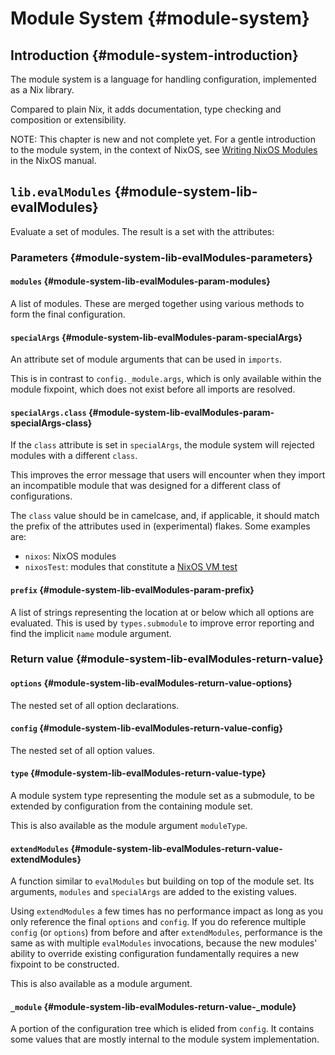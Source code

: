 # Module System {#module-system}

## Introduction {#module-system-introduction}

The module system is a language for handling configuration, implemented as a Nix library.

Compared to plain Nix, it adds documentation, type checking and composition or extensibility.

NOTE: This chapter is new and not complete yet. For a gentle introduction to the module system, in the context of NixOS, see [Writing NixOS Modules](https://nixos.org/manual/nixos/unstable/index.html#sec-writing-modules) in the NixOS manual.

## `lib.evalModules` {#module-system-lib-evalModules}

Evaluate a set of modules.  The result is a set with the attributes:

### Parameters {#module-system-lib-evalModules-parameters}

#### `modules` {#module-system-lib-evalModules-param-modules}

A list of modules. These are merged together using various methods to form the final configuration.

#### `specialArgs` {#module-system-lib-evalModules-param-specialArgs}

An attribute set of module arguments that can be used in `imports`.

This is in contrast to `config._module.args`, which is only available within the module fixpoint, which does not exist before all imports are resolved.

#### `specialArgs.class` {#module-system-lib-evalModules-param-specialArgs-class}

If the `class` attribute is set in `specialArgs`, the module system will rejected modules with a different `class`.

This improves the error message that users will encounter when they import an incompatible module that was designed for a different class of configurations.

The `class` value should be in camelcase, and, if applicable, it should match the prefix of the attributes used in (experimental) flakes. Some examples are:

 - `nixos`: NixOS modules
 - `nixosTest`: modules that constitute a [NixOS VM test](https://nixos.org/manual/nixos/stable/index.html#sec-nixos-tests)

#### `prefix` {#module-system-lib-evalModules-param-prefix}

A list of strings representing the location at or below which all options are evaluated. This is used by `types.submodule` to improve error reporting and find the implicit `name` module argument.

### Return value {#module-system-lib-evalModules-return-value}

#### `options` {#module-system-lib-evalModules-return-value-options}

The nested set of all option declarations.

#### `config` {#module-system-lib-evalModules-return-value-config}

The nested set of all option values.

#### `type` {#module-system-lib-evalModules-return-value-type}

A module system type representing the module set as a submodule, to be extended by configuration from the containing module set.

This is also available as the module argument `moduleType`.

#### `extendModules` {#module-system-lib-evalModules-return-value-extendModules}

A function similar to `evalModules` but building on top of the module set. Its arguments, `modules` and `specialArgs` are added to the existing values.

Using `extendModules` a few times has no performance impact as long as you only reference the final `options` and `config`.
If you do reference multiple `config` (or `options`) from before and after `extendModules`, performance is the same as with multiple `evalModules` invocations, because the new modules' ability to override existing configuration fundamentally requires a new fixpoint to be constructed.

This is also available as a module argument.

#### `_module` {#module-system-lib-evalModules-return-value-_module}

A portion of the configuration tree which is elided from `config`. It contains some values that are mostly internal to the module system implementation.
